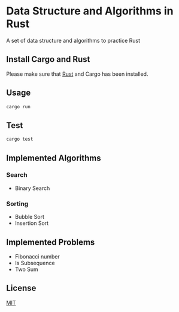 # Data Structure and Algorithms in Rust

A set of data structure and algorithms to practice Rust

## Install Cargo and Rust

Please make sure that [Rust](https://www.rust-lang.org/tools/install) and Cargo has been installed.

## Usage

```rust
cargo run
```

## Test

```rust
cargo test
```

## Implemented Algorithms

### Search
- Binary Search

### Sorting

- Bubble Sort
- Insertion Sort

## Implemented Problems

- Fibonacci number
- Is Subsequence
- Two Sum

## License
[MIT](https://choosealicense.com/licenses/mit/)

